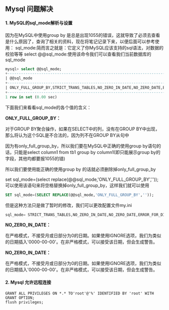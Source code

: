 Mysql 问题解决
---

#### 1. MySQL的sql_mode解析与设置
因为在MySQL中使用group by 是总是出现1055的错误，这就导致了必须去查看是什么原因了，查询了相关的资料，现在将笔记记录下来，以便后面可以参考使用：
sql_mode:简而言之就是：它定义了你MySQL应该支持的sql语法，对数据的校验等等
select @@sql_mode:使用该命令我们可以查看我们当前数据库的sql_mode
```sql
mysql> select @@sql_mode;
+-------------------------------------------------------------------------------------------------------------------------------------------+
| @@sql_mode                                                                                                                                |
+-------------------------------------------------------------------------------------------------------------------------------------------+
| ONLY_FULL_GROUP_BY,STRICT_TRANS_TABLES,NO_ZERO_IN_DATE,NO_ZERO_DATE,ERROR_FOR_DIVISION_BY_ZERO,NO_AUTO_CREATE_USER,NO_ENGINE_SUBSTITUTION |
+-------------------------------------------------------------------------------------------------------------------------------------------+
1 row in set (0.00 sec)
```
下面我们来看看sql_mode的各个值的含义：

**ONLY_FULL_GROUP_BY：**

对于GROUP BY聚合操作，如果在SELECT中的列，没有在GROUP BY中出现，那么将认为这个SQL是不合法的，因为列不在GROUP BY从句中

因为有only_full_group_by，所以我们要在MySQL中正确的使用group by语句的话，只能是select column1 from tb1 group by column1(即只能展示group by的字段，其他均都要报1055的错)

所以我们要使用能正确的使用group by 的话就必须删除掉only_full_group_by

set sql_mode=(select replace(@@sql_mode,'ONLY_FULL_GROUP_BY','')); 可以使用该语句来将空格替换掉only_full_group_by，这样我们就可以使用
```sql
SET sql_mode=(SELECT REPLACE(@@sql_mode,'ONLY_FULL_GROUP_BY',''));
```
但是这种方法只是做了暂时的修改，我们可以更改配置文件my.ini
```sql
sql_mode= STRICT_TRANS_TABLES,NO_ZERO_IN_DATE,NO_ZERO_DATE,ERROR_FOR_DIVISION_BY_ZERO,NO_AUTO_CREATE_USER,NO_ENGINE_SUBSTITUTION
```

**NO_ZERO_IN_DATE：**

 在严格模式，不接受月或日部分为0的日期。如果使用IGNORE选项，我们为类似的日期插入'0000-00-00'。在非严格模式，可以接受该日期，但会生成警告。

**NO_ZERO_IN_DATE：**

 在严格模式，不接受月或日部分为0的日期。如果使用IGNORE选项，我们为类似的日期插入'0000-00-00'。在非严格模式，可以接受该日期，但会生成警告。

#### 2. Mysql 允许远程连接

```mysql
GRANT ALL PRIVILEGES ON *.* TO'root'@'%' IDENTIFIED BY 'root' WITH GRANT OPTION;
flush privileges;
```
